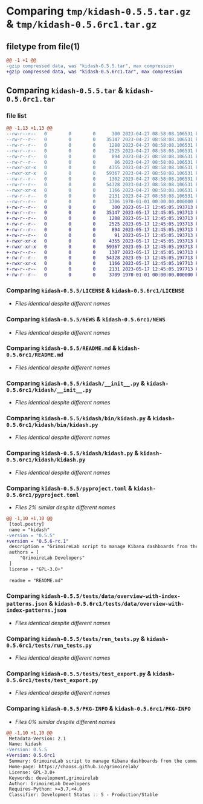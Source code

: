 # Comparing `tmp/kidash-0.5.5.tar.gz` & `tmp/kidash-0.5.6rc1.tar.gz`

## filetype from file(1)

```diff
@@ -1 +1 @@
-gzip compressed data, was "kidash-0.5.5.tar", max compression
+gzip compressed data, was "kidash-0.5.6rc1.tar", max compression
```

## Comparing `kidash-0.5.5.tar` & `kidash-0.5.6rc1.tar`

### file list

```diff
@@ -1,13 +1,13 @@
--rw-r--r--   0        0        0      300 2023-04-27 08:58:08.106531 kidash-0.5.5/AUTHORS
--rw-r--r--   0        0        0    35147 2023-04-27 08:58:08.106531 kidash-0.5.5/LICENSE
--rw-r--r--   0        0        0     1288 2023-04-27 08:58:08.106531 kidash-0.5.5/NEWS
--rw-r--r--   0        0        0     2525 2023-04-27 08:58:08.106531 kidash-0.5.5/README.md
--rw-r--r--   0        0        0      894 2023-04-27 08:58:08.106531 kidash-0.5.5/kidash/__init__.py
--rw-r--r--   0        0        0       86 2023-04-27 08:58:08.106531 kidash-0.5.5/kidash/_version.py
--rwxr-xr-x   0        0        0     4355 2023-04-27 08:58:08.106531 kidash-0.5.5/kidash/bin/kidash.py
--rwxr-xr-x   0        0        0    59367 2023-04-27 08:58:08.106531 kidash-0.5.5/kidash/kidash.py
--rw-r--r--   0        0        0     1302 2023-04-27 08:58:08.106531 kidash-0.5.5/pyproject.toml
--rw-r--r--   0        0        0    54328 2023-04-27 08:58:08.106531 kidash-0.5.5/tests/data/overview-with-index-patterns.json
--rwxr-xr-x   0        0        0     1166 2023-04-27 08:58:08.106531 kidash-0.5.5/tests/run_tests.py
--rw-r--r--   0        0        0     2131 2023-04-27 08:58:08.106531 kidash-0.5.5/tests/test_export.py
--rw-r--r--   0        0        0     3706 1970-01-01 00:00:00.000000 kidash-0.5.5/PKG-INFO
+-rw-r--r--   0        0        0      300 2023-05-17 12:45:05.193713 kidash-0.5.6rc1/AUTHORS
+-rw-r--r--   0        0        0    35147 2023-05-17 12:45:05.193713 kidash-0.5.6rc1/LICENSE
+-rw-r--r--   0        0        0     1288 2023-05-17 12:45:05.193713 kidash-0.5.6rc1/NEWS
+-rw-r--r--   0        0        0     2525 2023-05-17 12:45:05.193713 kidash-0.5.6rc1/README.md
+-rw-r--r--   0        0        0      894 2023-05-17 12:45:05.193713 kidash-0.5.6rc1/kidash/__init__.py
+-rw-r--r--   0        0        0       91 2023-05-17 12:45:05.193713 kidash-0.5.6rc1/kidash/_version.py
+-rwxr-xr-x   0        0        0     4355 2023-05-17 12:45:05.193713 kidash-0.5.6rc1/kidash/bin/kidash.py
+-rwxr-xr-x   0        0        0    59367 2023-05-17 12:45:05.193713 kidash-0.5.6rc1/kidash/kidash.py
+-rw-r--r--   0        0        0     1307 2023-05-17 12:45:05.193713 kidash-0.5.6rc1/pyproject.toml
+-rw-r--r--   0        0        0    54328 2023-05-17 12:45:05.197713 kidash-0.5.6rc1/tests/data/overview-with-index-patterns.json
+-rwxr-xr-x   0        0        0     1166 2023-05-17 12:45:05.197713 kidash-0.5.6rc1/tests/run_tests.py
+-rw-r--r--   0        0        0     2131 2023-05-17 12:45:05.197713 kidash-0.5.6rc1/tests/test_export.py
+-rw-r--r--   0        0        0     3709 1970-01-01 00:00:00.000000 kidash-0.5.6rc1/PKG-INFO
```

### Comparing `kidash-0.5.5/LICENSE` & `kidash-0.5.6rc1/LICENSE`

 * *Files identical despite different names*

### Comparing `kidash-0.5.5/NEWS` & `kidash-0.5.6rc1/NEWS`

 * *Files identical despite different names*

### Comparing `kidash-0.5.5/README.md` & `kidash-0.5.6rc1/README.md`

 * *Files identical despite different names*

### Comparing `kidash-0.5.5/kidash/__init__.py` & `kidash-0.5.6rc1/kidash/__init__.py`

 * *Files identical despite different names*

### Comparing `kidash-0.5.5/kidash/bin/kidash.py` & `kidash-0.5.6rc1/kidash/bin/kidash.py`

 * *Files identical despite different names*

### Comparing `kidash-0.5.5/kidash/kidash.py` & `kidash-0.5.6rc1/kidash/kidash.py`

 * *Files identical despite different names*

### Comparing `kidash-0.5.5/pyproject.toml` & `kidash-0.5.6rc1/pyproject.toml`

 * *Files 2% similar despite different names*

```diff
@@ -1,10 +1,10 @@
 [tool.poetry]
 name = "kidash"
-version = "0.5.5"
+version = "0.5.6-rc.1"
 description = "GrimoireLab script to manage Kibana dashboards from the command line"
 authors = [
     "GrimoireLab Developers"
 ]
 license = "GPL-3.0+"
 
 readme = "README.md"
```

### Comparing `kidash-0.5.5/tests/data/overview-with-index-patterns.json` & `kidash-0.5.6rc1/tests/data/overview-with-index-patterns.json`

 * *Files identical despite different names*

### Comparing `kidash-0.5.5/tests/run_tests.py` & `kidash-0.5.6rc1/tests/run_tests.py`

 * *Files identical despite different names*

### Comparing `kidash-0.5.5/tests/test_export.py` & `kidash-0.5.6rc1/tests/test_export.py`

 * *Files identical despite different names*

### Comparing `kidash-0.5.5/PKG-INFO` & `kidash-0.5.6rc1/PKG-INFO`

 * *Files 0% similar despite different names*

```diff
@@ -1,10 +1,10 @@
 Metadata-Version: 2.1
 Name: kidash
-Version: 0.5.5
+Version: 0.5.6rc1
 Summary: GrimoireLab script to manage Kibana dashboards from the command line
 Home-page: https://chaoss.github.io/grimoirelab/
 License: GPL-3.0+
 Keywords: development,grimoirelab
 Author: GrimoireLab Developers
 Requires-Python: >=3.7,<4.0
 Classifier: Development Status :: 5 - Production/Stable
```

